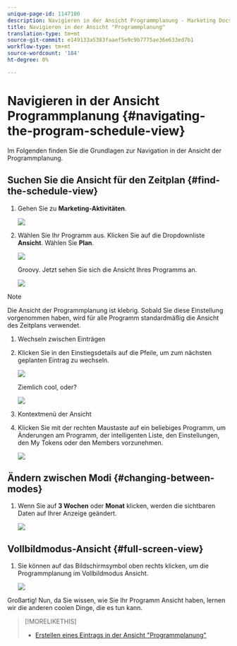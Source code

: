 ```yaml
---
unique-page-id: 1147100
description: Navigieren in der Ansicht Programmplanung - Marketing Docs - Produktdokumentation
title: Navigieren in der Ansicht "Programmplanung"
translation-type: tm+mt
source-git-commit: e149133a5383faaef5e9c9b7775ae36e633ed7b1
workflow-type: tm+mt
source-wordcount: '184'
ht-degree: 0%

---
```



# Navigieren in der Ansicht Programmplanung {#navigating-the-program-schedule-view}

Im Folgenden finden Sie die Grundlagen zur Navigation in der Ansicht der Programmplanung.

## Suchen Sie die Ansicht für den Zeitplan {#find-the-schedule-view}

1. Gehen Sie zu **Marketing-Aktivitäten**.

   ![](assets/login-marketing-activities.png)

1. Wählen Sie Ihr Programm aus. Klicken Sie auf die Dropdownliste **Ansicht**. Wählen Sie **Plan**.

   ![](assets/image2014-9-17-11-3a38-3a3.png)

   Groovy. Jetzt sehen Sie sich die Ansicht Ihres Programms an.

   ![](assets/image2014-9-17-11-3a38-3a14.png)

>[!NOTE]
>
>Die Ansicht der Programmplanung ist klebrig. Sobald Sie diese Einstellung vorgenommen haben, wird für alle Programm standardmäßig die Ansicht des Zeitplans verwendet.

1. Wechseln zwischen Einträgen
1. Klicken Sie in den Einstiegsdetails auf die Pfeile, um zum nächsten geplanten Eintrag zu wechseln.

   ![](assets/image2014-9-17-11-3a38-3a54.png)

   Ziemlich cool, oder?

   ![](assets/image2014-9-17-11-3a39-3a10.png)

1. Kontextmenü der Ansicht
1. Klicken Sie mit der rechten Maustaste auf ein beliebiges Programm, um Änderungen am Programm, der intelligenten Liste, den Einstellungen, den My Tokens oder den Members vorzunehmen.

   ![](assets/image2014-9-17-11-3a39-3a59.png)

## Ändern zwischen Modi {#changing-between-modes}

1. Wenn Sie auf **3 Wochen** oder **Monat** klicken, werden die sichtbaren Daten auf Ihrer Anzeige geändert.

   ![](assets/image2014-9-17-11-3a40-3a19.png)

## Vollbildmodus-Ansicht {#full-screen-view}

1. Sie können auf das Bildschirmsymbol oben rechts klicken, um die Programmplanung im Vollbildmodus Ansicht.

   ![](assets/image2014-9-17-11-3a40-3a45.png)

Großartig! Nun, da Sie wissen, wie Sie Ihr Programm Ansicht haben, lernen wir die anderen coolen Dinge, die es tun kann.

>[!MORELIKETHIS]
>
>* [Erstellen eines Eintrags in der Ansicht &quot;Programmplanung&quot;](creating-an-entry-in-the-program-schedule-view.md)

>



